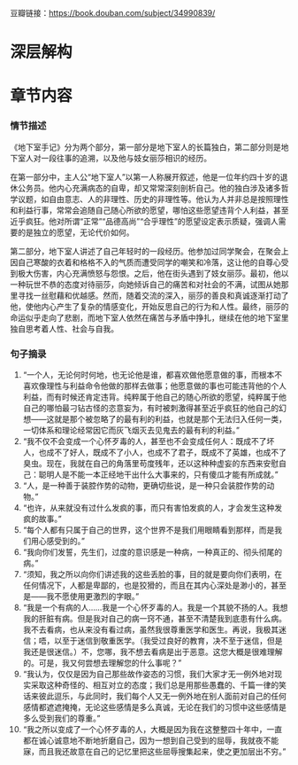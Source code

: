 豆瓣链接：https://book.douban.com/subject/34990839/

# 深层解构


# 章节内容
### 情节描述
《地下室手记》分为两个部分，第一部分是地下室人的长篇独白，第二部分则是地下室人对一段往事的追溯，以及他与妓女丽莎相识的经历。

在第一部分中，主人公“地下室人”以第一人称展开叙述，他是一位年约四十岁的退休公务员。他内心充满病态的自卑，却又常常深刻剖析自己。他的独白涉及诸多哲学议题，如自由意志、人的非理性、历史的非理性等。他认为人并非总是按照理性和利益行事，常常会追随自己随心所欲的愿望，哪怕这些愿望违背个人利益，甚至近乎疯狂。他对所谓“正常”“品德高尚”“合乎理性”的愿望设定表示质疑，强调人需要的是独立的愿望，无论代价如何。

第二部分，地下室人讲述了自己年轻时的一段经历。他参加过同学聚会，在聚会上因自己寒酸的衣着和格格不入的气质而遭受同学的嘲笑和冷落，这让他的自尊心受到极大伤害，内心充满愤怒与怨恨。之后，他在街头遇到了妓女丽莎。最初，他以一种玩世不恭的态度对待丽莎，向她倾诉自己的痛苦和对社会的不满，试图从她那里寻找一丝慰藉和优越感。然而，随着交流的深入，丽莎的善良和真诚逐渐打动了他，使他内心产生了复杂的情感变化，开始反思自己的行为和人性。最终，丽莎的命运似乎走向了悲剧，而地下室人依然在痛苦与矛盾中挣扎，继续在他的地下室里独自思考着人性、社会与自我。

### 句子摘录
1. “一个人，无论何时何地，也无论他是谁，都喜欢做他愿意做的事，而根本不喜欢像理性与利益命令他做的那样去做事；他愿意做的事也可能违背他的个人利益，而有时候还肯定违背。纯粹属于他自己的随心所欲的愿望，纯粹属于他自己的哪怕最刁钻古怪的恣意妄为，有时被刺激得甚至近乎疯狂的他自己的幻想——这就是那个被忽略了的最有利的利益，也就是那个无法归入任何一类，一切体系和理论经常因它而灰飞烟灭去见鬼去的最有利的利益。”
2. “我不仅不会变成一个心怀歹毒的人，甚至也不会变成任何人：既成不了坏人，也成不了好人，既成不了小人，也成不了君子，既成不了英雄，也成不了臭虫。现在，我就在自己的角落里苟度残年，还以这种种虚妄的东西来安慰自己：聪明人是不能一本正经地干出什么大事来的，只有傻瓜才能有所成就。”
3. “人，是一种善于装腔作势的动物，更确切些说，是一种只会装腔作势的动物。”
4. “也许，从来就没有过什么发疯的事，而只有害怕发疯的人，才会发生这种发疯的故事。”
5. “每个人都有只属于自己的世界，这个世界不是我们用眼睛看到那样，而是我们用心感受到的。”
6. “我向你们发誓，先生们，过度的意识感是一种病，一种真正的、彻头彻尾的病。”
7. “须知，我之所以向你们讲述我的这些丢脸的事，目的就是要向你们表明，在任何情况下，人都是卑鄙的，也是狡猾的，而且在其内心深处是渺小的，甚至是——我不愿使用更激烈的字眼。”
8. “我是一个有病的人……我是一个心怀歹毒的人。我是一个其貌不扬的人。我想我的肝脏有病。但是我对自己的病一窍不通，甚至不清楚我到底患有什么病。我不去看病，也从来没有看过病，虽然我很尊重医学和医生。再说，我极其迷信；唔，以至于迷信到敬重医学。（我受过良好的教育，决不至于迷信，但是我还是很迷信。）不，您哪，我不想去看病是出于恶意。这您大概是很难理解的。可是，我又何尝想去理解您的什么事呢？”
9. “我认为，仅仅是因为自己那些故作姿态的习惯，我们大家才无一例外地对现实采取这种奇怪的、相互对立的态度；我们总是用那些愚蠢的、千篇一律的笑话来彼此逗乐，与此同时，我们每个人又无一例外地在别人面前对自己的任何感情都遮遮掩掩，无论这些感情是多么真诚，无论在我们的习惯中这些感情是多么受到我们的尊重。”
10. “我之所以变成了一个心怀歹毒的人，大概是因为我在这整整四十年中，一直都在诚心诚意地不断地折磨自己，因为一想到自己受到的屈辱，我就夜不能寐，而且我还故意在自己的记忆里把这些屈辱搜集起来，使之更加层出不穷。”